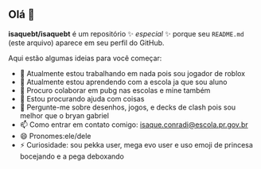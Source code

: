 
## Olá 👋

**isaquebt/isaquebt** é um repositório ✨ _especial_ ✨ porque seu `README.md` (este arquivo) aparece em seu perfil do GitHub.

Aqui estão algumas ideias para você começar:

- 🔭 Atualmente estou trabalhando em nada pois sou jogador de roblox
- 🌱 Atualmente estou aprendendo com a escola ja que sou aluno
- 👯 Procuro colaborar em pubg nas escolas e mine também
- 🤔 Estou procurando ajuda com coisas
- 💬 Pergunte-me sobre desenhos, jogos, e decks de clash pois sou melhor que o bryan gabriel
- 📫 Como entrar em contato comigo: isaque.conradi@escola.pr.gov.br
- 😄 Pronomes:ele/dele
- ⚡ Curiosidade: sou pekka user, mega evo user e uso emoji de princesa bocejando e a pega deboxando
